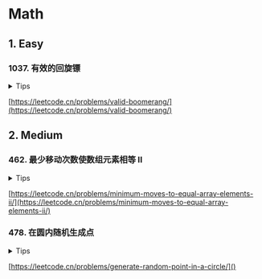 # Math

## 1. Easy

### 1037. 有效的回旋镖

<details>
<summary>Tips</summary>

1. 使用斜率判断3点共线
2. (y3−y1)(x2−x1)−(y2−y1)(x3−x1)=0

</details>

[https://leetcode.cn/problems/valid-boomerang/](https://leetcode.cn/problems/valid-boomerang/)

## 2. Medium

### 462. 最少移动次数使数组元素相等 II

<details>
<summary>Tips</summary>

1. 在数轴上,只有所有数到中心点的距离才能最短
2. 所以排序后直接求和中心点的差的和

</details>

[https://leetcode.cn/problems/minimum-moves-to-equal-array-elements-ii/](https://leetcode.cn/problems/minimum-moves-to-equal-array-elements-ii/)

### 478. 在圆内随机生成点

<details>
<summary>Tips</summary>

1. 在正方形上选点如果不在圆内就继续选
2. `random.nextDouble() * (2 * radius) - radius;`生成一个[-R,R]的x和y

</details>

[https://leetcode.cn/problems/generate-random-point-in-a-circle/]()